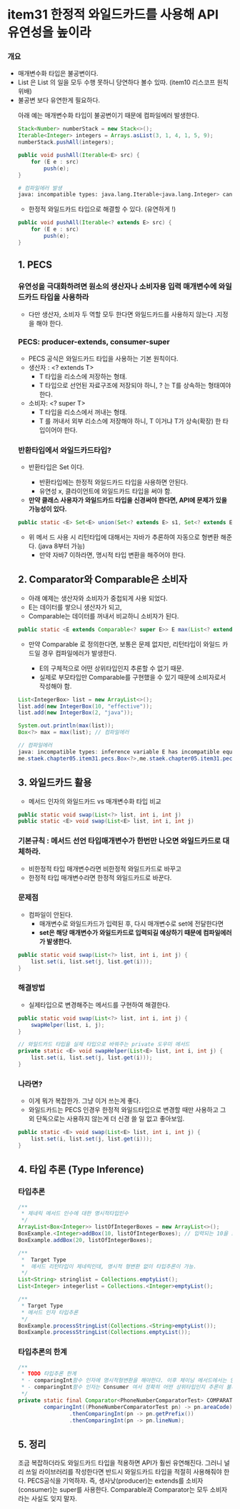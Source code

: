 # item31 한정적 와일드카드를 사용해 API 유연성을 높이라



### 개요

- 매개변수화 타입은 불공변이다.
- List<String> 은 List<Object> 의 일을 모두 수행 못하니 당연하다 볼수 있따. (item10 리스코프 원칙 위배)
- 불공변 보다 유연한게 필요하다.



아래 예는 매개변수화 타입이 불공변이기 때문에 컴파일에러 발생한다.

~~~java
Stack<Number> numberStack = new Stack<>();
Iterable<Integer> integers = Arrays.asList(3, 1, 4, 1, 5, 9);
numberStack.pushAll(integers);
~~~

~~~java
public void pushAll(Iterable<E> src) {
    for (E e : src)
        push(e);
}
~~~

~~~sh
# 컴파일에러 발생
java: incompatible types: java.lang.Iterable<java.lang.Integer> cannot be converted to java.lang.Iterable<java.lang.Number>
~~~



- 한정적 와일드카드 타입으로 해결할 수 있다. (유연하게 !)

~~~java
public void pushAll(Iterable<? extends E> src) {
    for (E e : src)
        push(e);
}
~~~



## 1. PECS



### 유연성을 극대화하려면 원소의 생산자나 소비자용 입력 매개변수에 와일드카드 타입을 사용하라

- 다만 생산자, 소비자 두 역할 모두 한다면 와일드카드를 사용하지 않는다 .지정을 해야 한다.



### PECS: producer-extends, consumer-super

- PECS 공식은 와일드카드 타입을 사용하는 기본 원칙이다.
- 생산자 : <? extends T>
  - T 타입을 리소스에 저장하는 형태.
  - T 타입으로 선언된 자료구조에 저장되야 하니, ? 는 T를 상속하는 형태여야 한다.
- 소비자: <? super T>
  - T 타입을 리소스에서 꺼내는 형태.
  - T 를 꺼내서 외부 리소스에 저장해야 하니, T 이거냐 T가 상속(확장) 한 타입이어야 한다.



### 반환타입에서 와일드카드타입?

- 반환타입은 Set<E> 이다.
  - 반환타입에는 한정적 와일드카드 타입을 사용하면 안된다.
  - 유연성 x, 클라이언트에 와일드카드 타입을 써야 함.
- **만약 클래스 사용자가 와일드카드 타입을 신경써야 한다면, API에 문제가 있을 가능성이 있다.**

~~~java
public static <E> Set<E> union(Set<? extends E> s1, Set<? extends E> s2) {
~~~

- 위 메서 드 사용 시 리턴타입에 대해서는 자바가 추론하여 자동으로 형변환 해준다. (java 8부터 가능)
  - 만약 자바7 이하라면, 명시적 타입 변환을 해주어야 한다.





##  2. Comparator와 Comparable은 소비자

- 아래 예제는 생산자와 소비자가 중첩되게 사용 되었다.
- E는 데이터를 쌓으니 생산자가 되고,
- Comparable는 데이터를 꺼내서 비교하니 소비자가 된다.

~~~java
public static <E extends Comparable<? super E>> E max(List<? extends E> list) {
~~~

- 만약 Comparable<E> 로 정의한다면, 보통은 문제 없지만, 리턴타입이 와일드 카드일 경우 컴파일에러가 발생한다.
  - E의 구체적으로 어떤 상위타입인지 추론할 수 없기 때문.
  - 실제로 부모타입만 Comparable를 구현했을 수 있기 때문에 소비자로서 작성해야 함.

~~~java
List<IntegerBox> list = new ArrayList<>();
list.add(new IntegerBox(10, "effective"));
list.add(new IntegerBox(2, "java"));

System.out.println(max(list));
Box<?> max = max(list); // 컴파일에러
~~~

~~~java
// 컴파일에러
java: incompatible types: inference variable E has incompatible equality constraints 
me.staek.chapter05.item31.pecs.Box<?>,me.staek.chapter05.item31.pecs.Box<java.lang.Integer>
~~~





## 3. 와일드카드 활용

- 메서드 인자의 와일드카드 vs 매개변수화 타입 비교

~~~java
public static void swap(List<?> list, int i, int j) 
public static <E> void swap(List<E> list, int i, int j) 
~~~

### 기본규칙 : 메서드 선언 타입매개변수가 한번만 나오면 와일드카드로 대체하라.

- 비한정적 타입 매개변수라면 비한정적 와일드카드로 바꾸고
- 한정적 타입 매개변수라면 한정적 와일드카드로 바꾼다.



### 문제점

- 컴파일이 안된다.
  - 매개변수로 와일드카드가 입력된 후, 다시 매개변수로 set에 전달한다면
  - **set은 해당 매개변수가 와일드카드로 입력되길 예상하기 때문에 컴파일에러가 발생한다.**

~~~java
public static void swap(List<?> list, int i, int j) {
    list.set(i, list.set(j, list.get(i)));
}
~~~

### 해결방법

- 실제타입으로 변경해주는 메서드를 구현하여 해결한다.

~~~java
public static void swap(List<?> list, int i, int j) {
    swapHelper(list, i, j);
}

// 와일드카드 타입을 실제 타입으로 바꿔주는 private 도우미 메서드
private static <E> void swapHelper(List<E> list, int i, int j) {
    list.set(i, list.set(j, list.get(i)));
}
~~~

### 나라면?

- 이게 뭐가 복잡한가. 그냥 이거 쓰는게 좋다.
- 와일드카드는 PECS 인경우 한정적 와일드타입으로 변경할 때만 사용하고 그 외 단독으로는 사용하지 않는게 더 신경 쓸 일 없고 좋아보임.

```java
public static <E> void swap(List<E> list, int i, int j) {
    list.set(i, list.set(j, list.get(i)));
}
```





## 4. 타입 추론 (Type Inference)

### 타입추론

~~~java
/**
 * 제네릭 메서드 인수에 대한 명시적타입인수
 */
ArrayList<Box<Integer>> listOfIntegerBoxes = new ArrayList<>();
BoxExample.<Integer>addBox(10, listOfIntegerBoxes); // 입력되는 10을 보고 리턴 타입을 추론하는 것임.
BoxExample.addBox(20, listOfIntegerBoxes);
~~~



~~~java
/**
 *  Target Type
 *  메서드 리턴타입이 제네릭인데, 명시적 형변환 없이 타입추론이 가능.
 */
List<String> stringlist = Collections.emptyList();
List<Integer> integerlist = Collections.<Integer>emptyList();
~~~



~~~java
/**
 * Target Type
 * 메서드 인자 타입추론
 */
BoxExample.processStringList(Collections.<String>emptyList());
BoxExample.processStringList(Collections.emptyList());
~~~



### 타입추론의 한계

~~~java
/**
 * TODO 타입추론 한계
 * - comparingInt함수 인자에 명시적형변환을 해야한다. 이후 체이닝 메서드에서는 안해도 된다.
 * - comparingInt함수 인자는 Consumer 여서 정확히 어떤 상위타입인지 추론이 불가능하기에 지정해주어야 하는 듯하다.
 */
private static final Comparator<PhoneNumberComparatorTest> COMPARATOR =
        comparingInt((PhoneNumberComparatorTest pn) -> pn.areaCode)
                .thenComparingInt(pn -> pn.getPrefix())
                .thenComparingInt(pn -> pn.lineNum);
~~~





## 5. 정리

조금 복잡하더라도 와일드카드 타입을 적용하면 API가 훨씬 유연해진다.
그러니 널리 쓰일 라이브러리를 작성한다면 반드시 와일드카드 타입을 적절히 사용해줘야 한다.
PECS공식을 기억하자.
즉, 생사낮(producer)는 extends를 소비자(consumer)는 super를 사용한다.
Comparable과 Comparator는 모두 소비자라는 사실도 잊지 말자.